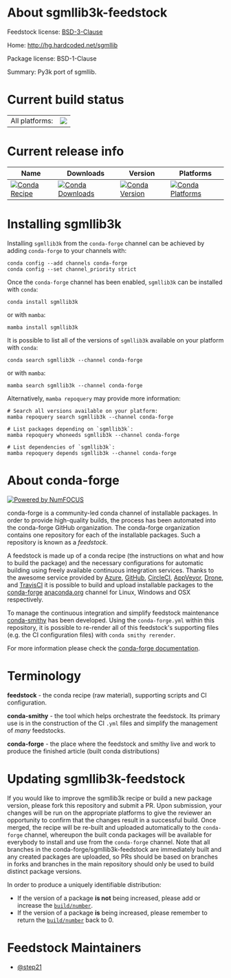 About sgmllib3k-feedstock
=========================

Feedstock license: [BSD-3-Clause](https://github.com/conda-forge/sgmllib3k-feedstock/blob/main/LICENSE.txt)

Home: http://hg.hardcoded.net/sgmllib

Package license: BSD-1-Clause

Summary: Py3k port of sgmllib.

Current build status
====================


<table><tr><td>All platforms:</td>
    <td>
      <a href="https://dev.azure.com/conda-forge/feedstock-builds/_build/latest?definitionId=10712&branchName=main">
        <img src="https://dev.azure.com/conda-forge/feedstock-builds/_apis/build/status/sgmllib3k-feedstock?branchName=main">
      </a>
    </td>
  </tr>
</table>

Current release info
====================

| Name | Downloads | Version | Platforms |
| --- | --- | --- | --- |
| [![Conda Recipe](https://img.shields.io/badge/recipe-sgmllib3k-green.svg)](https://anaconda.org/conda-forge/sgmllib3k) | [![Conda Downloads](https://img.shields.io/conda/dn/conda-forge/sgmllib3k.svg)](https://anaconda.org/conda-forge/sgmllib3k) | [![Conda Version](https://img.shields.io/conda/vn/conda-forge/sgmllib3k.svg)](https://anaconda.org/conda-forge/sgmllib3k) | [![Conda Platforms](https://img.shields.io/conda/pn/conda-forge/sgmllib3k.svg)](https://anaconda.org/conda-forge/sgmllib3k) |

Installing sgmllib3k
====================

Installing `sgmllib3k` from the `conda-forge` channel can be achieved by adding `conda-forge` to your channels with:

```
conda config --add channels conda-forge
conda config --set channel_priority strict
```

Once the `conda-forge` channel has been enabled, `sgmllib3k` can be installed with `conda`:

```
conda install sgmllib3k
```

or with `mamba`:

```
mamba install sgmllib3k
```

It is possible to list all of the versions of `sgmllib3k` available on your platform with `conda`:

```
conda search sgmllib3k --channel conda-forge
```

or with `mamba`:

```
mamba search sgmllib3k --channel conda-forge
```

Alternatively, `mamba repoquery` may provide more information:

```
# Search all versions available on your platform:
mamba repoquery search sgmllib3k --channel conda-forge

# List packages depending on `sgmllib3k`:
mamba repoquery whoneeds sgmllib3k --channel conda-forge

# List dependencies of `sgmllib3k`:
mamba repoquery depends sgmllib3k --channel conda-forge
```


About conda-forge
=================

[![Powered by
NumFOCUS](https://img.shields.io/badge/powered%20by-NumFOCUS-orange.svg?style=flat&colorA=E1523D&colorB=007D8A)](https://numfocus.org)

conda-forge is a community-led conda channel of installable packages.
In order to provide high-quality builds, the process has been automated into the
conda-forge GitHub organization. The conda-forge organization contains one repository
for each of the installable packages. Such a repository is known as a *feedstock*.

A feedstock is made up of a conda recipe (the instructions on what and how to build
the package) and the necessary configurations for automatic building using freely
available continuous integration services. Thanks to the awesome service provided by
[Azure](https://azure.microsoft.com/en-us/services/devops/), [GitHub](https://github.com/),
[CircleCI](https://circleci.com/), [AppVeyor](https://www.appveyor.com/),
[Drone](https://cloud.drone.io/welcome), and [TravisCI](https://travis-ci.com/)
it is possible to build and upload installable packages to the
[conda-forge](https://anaconda.org/conda-forge) [anaconda.org](https://anaconda.org/)
channel for Linux, Windows and OSX respectively.

To manage the continuous integration and simplify feedstock maintenance
[conda-smithy](https://github.com/conda-forge/conda-smithy) has been developed.
Using the ``conda-forge.yml`` within this repository, it is possible to re-render all of
this feedstock's supporting files (e.g. the CI configuration files) with ``conda smithy rerender``.

For more information please check the [conda-forge documentation](https://conda-forge.org/docs/).

Terminology
===========

**feedstock** - the conda recipe (raw material), supporting scripts and CI configuration.

**conda-smithy** - the tool which helps orchestrate the feedstock.
                   Its primary use is in the construction of the CI ``.yml`` files
                   and simplify the management of *many* feedstocks.

**conda-forge** - the place where the feedstock and smithy live and work to
                  produce the finished article (built conda distributions)


Updating sgmllib3k-feedstock
============================

If you would like to improve the sgmllib3k recipe or build a new
package version, please fork this repository and submit a PR. Upon submission,
your changes will be run on the appropriate platforms to give the reviewer an
opportunity to confirm that the changes result in a successful build. Once
merged, the recipe will be re-built and uploaded automatically to the
`conda-forge` channel, whereupon the built conda packages will be available for
everybody to install and use from the `conda-forge` channel.
Note that all branches in the conda-forge/sgmllib3k-feedstock are
immediately built and any created packages are uploaded, so PRs should be based
on branches in forks and branches in the main repository should only be used to
build distinct package versions.

In order to produce a uniquely identifiable distribution:
 * If the version of a package **is not** being increased, please add or increase
   the [``build/number``](https://docs.conda.io/projects/conda-build/en/latest/resources/define-metadata.html#build-number-and-string).
 * If the version of a package **is** being increased, please remember to return
   the [``build/number``](https://docs.conda.io/projects/conda-build/en/latest/resources/define-metadata.html#build-number-and-string)
   back to 0.

Feedstock Maintainers
=====================

* [@step21](https://github.com/step21/)

